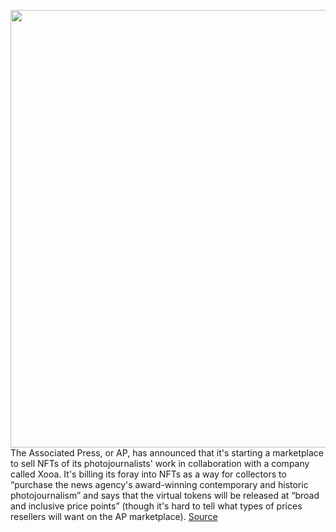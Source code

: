 <img src='https://cdn.vox-cdn.com/thumbor/4Q_WJLuU5sXH-EfCDniJf9Zirs8=/0x0:2040x1360/1200x800/filters:focal(857x517:1183x843)/cdn.vox-cdn.com/uploads/chorus_image/image/70372370/acastro_210329_1777_nft_0002.0.jpg' width='700px' /><br/>
The Associated Press, or AP, has announced that it's starting a marketplace to sell NFTs of its photojournalists' work in collaboration with a company called Xooa. It's billing its foray into NFTs as a way for collectors to “purchase the news agency's award-winning contemporary and historic photojournalism” and says that the virtual tokens will be released at “broad and inclusive price points” (though it's hard to tell what types of prices resellers will want on the AP marketplace).
<a href='https://www.theverge.com/2022/1/10/22876993/associated-press-ap-nft-marketplace-xooa-blockchain-photo-journalism-funding'> Source <a/>